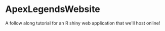 # ApexLegendsWebsite
A follow along tutorial for an R shiny web application that we'll host online!

